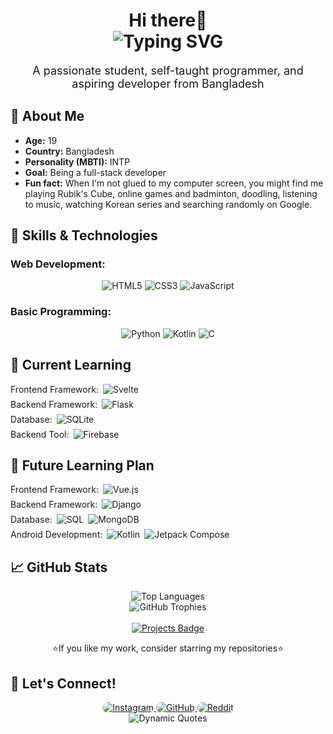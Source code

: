 <h1 align="center">Hi there👋
<br>
<img src="https://readme-typing-svg.demolab.com?font=Fira+Code&size=24&duration=2500&color=36BCF7&center=true&vCenter=true&lines=Welcome+to+My+Profile!;I+am+Atia+Farha" alt="Typing SVG">
</h1>
<p align="center" style="font-size: 18px;">
  A passionate student, self-taught programmer, and aspiring developer from Bangladesh
</p>

## 👩 About Me
<ul>
  <li><b>Age:</b> 19</li>
  <li><b>Country:</b> Bangladesh</li>
  <li><b>Personality (MBTI):</b> INTP</li>
  <li><b>Goal:</b> Being a full-stack developer</li>
  <li><b>Fun fact:</b> When I'm not glued to my computer screen, you might find me playing Rubik's Cube, online games and badminton, doodling, listening to music, watching Korean series and searching randomly on Google.</li>
</ul>

## 🔧 Skills & Technologies
### Web Development:
<div align="center">
  <img src="https://img.shields.io/badge/HTML5-E34F26?style=for-the-badge&logo=html5&logoColor=white" alt="HTML5">
  <img src="https://img.shields.io/badge/CSS3-1572B6?style=for-the-badge&logo=css3&logoColor=white" alt="CSS3">
  <img src="https://img.shields.io/badge/JavaScript-F7DF1E?style=for-the-badge&logo=javascript&logoColor=black" alt="JavaScript">
</div>

### Basic Programming:
<div align="center">
  <img src="https://img.shields.io/badge/Python-3776AB?style=for-the-badge&logo=python&logoColor=white" alt="Python">
  <img src="https://img.shields.io/badge/Kotlin-7F52FF?style=for-the-badge&logo=kotlin&logoColor=white" alt="Kotlin">
  <img src="https://img.shields.io/badge/C-1572F7?style=for-the-badge&logo=c&logoColor=white" alt="C">
</div>

## 🌱 Current Learning
<div style=" display: flex; flex-direction: column; gap: 0.5em;">
 <div style="display: flex; align-items: center; gap: 0.5em;">
  <span>Frontend Framework:</span>
  <img src="https://img.shields.io/badge/Svelte-FF3E00?style=for-the-badge&logo=svelte&logoColor=white" alt="Svelte">
 </div>
  <div style="display: flex; align-items: center; gap: 0.5em;">
  <span>Backend Framework:</span>
  <img src="https://img.shields.io/badge/Flask-000000?style=for-the-badge&logo=flask&logoColor=white" alt="Flask">
  </div>
   <div style="display: flex; align-items: center; gap: 0.5em;">
  <span>Database:</span>
  <img src="https://img.shields.io/badge/SQLite-003B57?style=for-the-badge&logo=sqlite&logoColor=white" alt="SQLite">
  </div>
   <div style="display: flex; align-items: center; gap: 0.5em;">
  <span>Backend Tool:</span>
  <img src="https://img.shields.io/badge/Firebase-FFCA28?style=for-the-badge&logo=firebase&logoColor=black" alt="Firebase">
  </div>
</div>

## 🎯 Future Learning Plan
<div style=" display: flex; flex-direction: column; gap: 0.5em;">
 <div style="display: flex; align-items: center; gap: 0.5em;">
  <span>Frontend Framework:</span>
  <img src="https://img.shields.io/badge/Vue.js-4FC08D?style=for-the-badge&logo=vue.js&logoColor=white" alt="Vue.js">
  </div>
   <div style="display: flex; align-items: center; gap: 0.5em;">
  <span>Backend Framework:</span>
  <img src="https://img.shields.io/badge/Django-green?style=for-the-badge&logo=django&logoColor=white" alt="Django">
  </div>
   <div style="display: flex; align-items: center; gap: 0.5em;">
  <span>Database:</span>
  <img src="https://img.shields.io/badge/SQL-4479A1?style=for-the-badge&logo=postgresql&logoColor=white" alt="SQL">
    <img src="https://img.shields.io/badge/MongoDB-47A248?style=for-the-badge&logo=mongodb&logoColor=white" alt="MongoDB">
  </div>
  <div style="display: flex; align-items: center; gap: 0.5em;">
  <span>Android Development:</span>
  <img src="https://img.shields.io/badge/Kotlin-7F52FF?style=for-the-badge&logo=kotlin&logoColor=white" alt="Kotlin">
    <img src="https://img.shields.io/badge/Jetpack%20Compose-4285F4?style=for-the-badge&logo=jetpack-compose&logoColor=white" alt="Jetpack Compose">
  </div>
</div>

## 📈 GitHub Stats
<div align="center">
  <img src="https://github-readme-stats.vercel.app/api/top-langs/?username=Atia-Farha&layout=compact&theme=radical" alt="Top Languages">
</div>
<div align="center">
  <img src="https://github-profile-trophy.vercel.app/?username=Atia-Farha&theme=radical&no-frame=true&margin-w=15" alt="GitHub Trophies">
</div>
<br>
<div align="center">
  <a href="https://github.com/Atia-Farha?tab=repositories">
    <img src="https://img.shields.io/badge/My%20Projects-View-green?style=flat-square" alt="Projects Badge">
  </a>
</div>
<p align="center">⭐If you like my work, consider starring my repositories⭐</p> 

## 💬 Let's Connect!
<div align="center">
  <a href="https://www.instagram.com/itzz_at_iaaa/profilecard/?igsh=MTVoOWM5NTF0aHNodA==">
  <img src="https://img.shields.io/badge/Instagram-E4405F?style=for-the-badge&logo=instagram&logoColor=white" style="border-radius: 15px" alt="Instagram">
  </a>
  <a href="https://github.com/Atia-Farha"> 
  <img src="https://img.shields.io/badge/GitHub-181717?style=for-the-badge&logo=github&logoColor=white" style="border-radius: 15px" alt="GitHub">
  </a>
  <a href="https://www.reddit.com/u/DJ_Silent/s/GWCEW9cGL5">
  <img src="https://img.shields.io/badge/Reddit-FF4500?style=for-the-badge&logo=reddit&logoColor=white" style="border-radius: 15px" alt="Reddit">
  </a>
</div>

<div align="center">
  <img src="https://quotes-github-readme.vercel.app/api?type=horizontal&theme=radical" alt="Dynamic Quotes">
</div>
